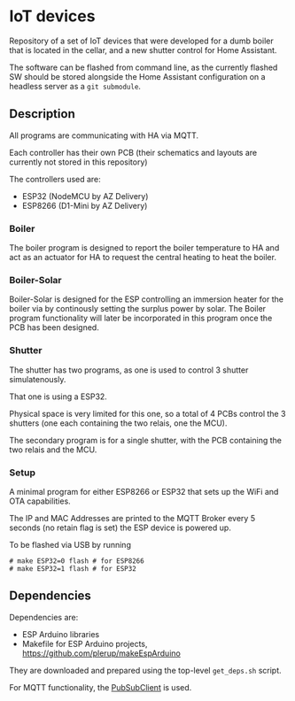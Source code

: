 # IoT devices

Repository of a set of IoT devices that were developed for a dumb boiler that is located in the cellar, and a new shutter control for Home Assistant.

The software can be flashed from command line, as the currently flashed SW should be stored alongside the Home Assistant configuration on a headless server as a `git submodule`.

## Description

All programs are communicating with HA via MQTT.

Each controller has their own PCB (their schematics and layouts are currently not stored in this repository)

The controllers used are:

* ESP32 (NodeMCU by AZ Delivery)
* ESP8266 (D1-Mini by AZ Delivery)

### Boiler

The boiler program is designed to report the boiler temperature to HA and act as an actuator for HA to request the central heating to heat the boiler.

### Boiler-Solar

Boiler-Solar is designed for the ESP controlling an immersion heater for the boiler via by continously setting the surplus power by solar. The Boiler program functionality will later be incorporated in this program once the PCB has been designed.

### Shutter

The shutter has two programs, as one is used to control 3 shutter simulatenously. 

That one is using a ESP32.

Physical space is very limited for this one, so a total of 4 PCBs control the 3 shutters (one each containing the two relais, one the MCU).

The secondary program is for a single shutter, with the PCB containing the two relais and the MCU.

### Setup

A minimal program for either ESP8266 or ESP32 that sets up the WiFi and OTA capabilities.

The IP and MAC Addresses are printed to the MQTT Broker every 5 seconds (no retain flag is set) the ESP device is powered up.

To be flashed via USB by running

```
# make ESP32=0 flash # for ESP8266
# make ESP32=1 flash # for ESP32
```

## Dependencies

Dependencies are:
* ESP Arduino libraries
* Makefile for ESP Arduino projects, https://github.com/plerup/makeEspArduino

They are downloaded and prepared using the top-level `get_deps.sh` script.

For MQTT functionality, the [PubSubClient](https://github.com/knolleary/pubsubclient) is used. 
